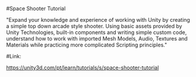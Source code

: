 #Space Shooter Tutorial

"Expand your knowledge and experience of working with Unity by creating a simple top down arcade style shooter.
Using basic assets provided by Unity Technologies, built-in components and writing simple custom code, understand how to work with imported Mesh Models, Audio, Textures and Materials while practicing more complicated Scripting principles."

#Link:

https://unity3d.com/pt/learn/tutorials/s/space-shooter-tutorial